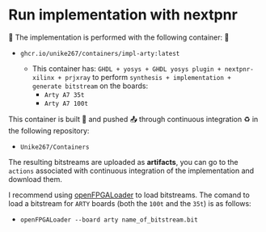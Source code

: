 # Run implementation with nextpnr

📢 The implementation is performed with the following container: 📢

- `ghcr.io/unike267/containers/impl-arty:latest` 

    - This container has: `GHDL + yosys + GHDL yosys plugin + nextpnr-xilinx + prjxray` to perform `synthesis + implementation + generate bitstream` on the boards:
        - `Arty A7 35t`
        - `Arty A7 100t`

This container is built 🔨 and pushed 📤 through continuous integration ♻️ in the following repository:

- `Unike267/Containers`

The resulting bitstreams are uploaded as **artifacts**, you can go to the `actions` associated with continuous integration of the implementation and download them.

I recommend using [openFPGALoader](https://github.com/trabucayre/openFPGALoader) to load bitstreams. The comand to load a bitstream for `ARTY` boards (both the `100t` and the `35t`) is as follows:

- `openFPGALoader --board arty name_of_bitstream.bit`
